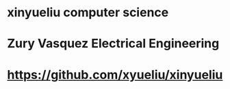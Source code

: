 # xinyueliu computer science
# Zury Vasquez Electrical Engineering
# https://github.com/xyueliu/xinyueliu
